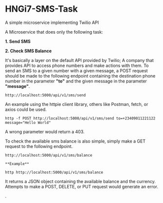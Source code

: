 # HNGi7-SMS-Task
A simple microservice implementing Twilio API

A Microservice that does only the following task:

**1. Send SMS**

**2. Check SMS Balance**

It's basically a layer on the default API provided by Twilio; A company that provides API to access phone numbers and make actions with them.
To send an SMS to a given number with a given message, a POST request should be made to the following endpoint containing the destination phone number in the parameter **"to"** and the given message in the parameter **"message"**.

```
http://localhost:5000/api/v1/sms/send

```

An example using the httpie client library, others like Postman, fetch, or axios could be used.

```
http -f POST http://localhost:5000/api/v1/sms/send to=+23409011221122 message="Hello World"

```

A wrong parameter would return a 403.


To check the available sms balance is also simple, simply make a GET request to the following endpoint.

```
http://localhost:5000/api/v1/sms/balance

**Example**

http http://localhost:5000/api/v1/sms/balance

```


It returns a JSON object containing the available balance and the currency.
Attempts to make a POST, DELETE, or PUT request would generate an error.


.


